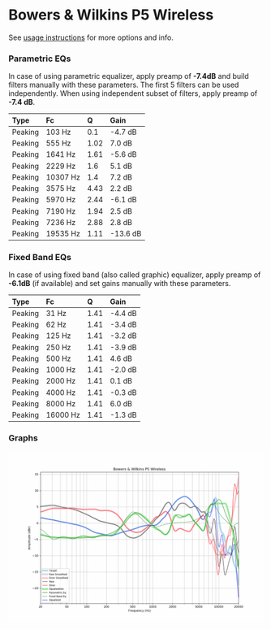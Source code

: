 # Bowers & Wilkins P5 Wireless
See [usage instructions](https://github.com/jaakkopasanen/AutoEq#usage) for more options and info.

### Parametric EQs
In case of using parametric equalizer, apply preamp of **-7.4dB** and build filters manually
with these parameters. The first 5 filters can be used independently.
When using independent subset of filters, apply preamp of **-7.4 dB**.

| Type    | Fc       |    Q | Gain     |
|:--------|:---------|:-----|:---------|
| Peaking | 103 Hz   | 0.1  | -4.7 dB  |
| Peaking | 555 Hz   | 1.02 | 7.0 dB   |
| Peaking | 1641 Hz  | 1.61 | -5.6 dB  |
| Peaking | 2229 Hz  | 1.6  | 5.1 dB   |
| Peaking | 10307 Hz | 1.4  | 7.2 dB   |
| Peaking | 3575 Hz  | 4.43 | 2.2 dB   |
| Peaking | 5970 Hz  | 2.44 | -6.1 dB  |
| Peaking | 7190 Hz  | 1.94 | 2.5 dB   |
| Peaking | 7236 Hz  | 2.88 | 2.8 dB   |
| Peaking | 19535 Hz | 1.11 | -13.6 dB |

### Fixed Band EQs
In case of using fixed band (also called graphic) equalizer, apply preamp of **-6.1dB**
(if available) and set gains manually with these parameters.

| Type    | Fc       |    Q | Gain    |
|:--------|:---------|:-----|:--------|
| Peaking | 31 Hz    | 1.41 | -4.4 dB |
| Peaking | 62 Hz    | 1.41 | -3.4 dB |
| Peaking | 125 Hz   | 1.41 | -3.2 dB |
| Peaking | 250 Hz   | 1.41 | -3.9 dB |
| Peaking | 500 Hz   | 1.41 | 4.6 dB  |
| Peaking | 1000 Hz  | 1.41 | -2.0 dB |
| Peaking | 2000 Hz  | 1.41 | 0.1 dB  |
| Peaking | 4000 Hz  | 1.41 | -0.3 dB |
| Peaking | 8000 Hz  | 1.41 | 6.0 dB  |
| Peaking | 16000 Hz | 1.41 | -1.3 dB |

### Graphs
![](./Bowers%20&%20Wilkins%20P5%20Wireless.png)